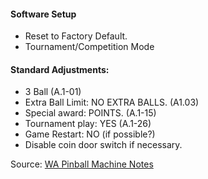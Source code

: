 #### Software Setup
-   Reset to Factory Default.
-   Tournament/Competition Mode
#### Standard Adjustments:
-   3 Ball (A.1-01)
-   Extra Ball Limit: NO EXTRA BALLS. (A1.03)
-   Special award: POINTS. (A.1-15)
-   Tournament play: YES (A.1-26)
-   Game Restart: NO (if possible?)
-   Disable coin door switch if necessary.

Source: [WA Pinball Machine Notes](http://wapinball.net/setups/)
